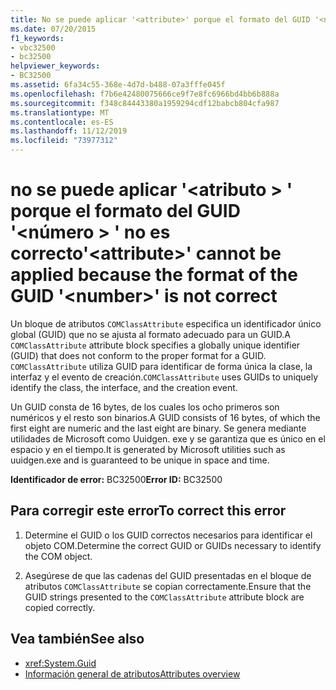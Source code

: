 ```yaml
---
title: No se puede aplicar '<attribute>' porque el formato del GUID '<number>' no es correcto
ms.date: 07/20/2015
f1_keywords:
- vbc32500
- bc32500
helpviewer_keywords:
- BC32500
ms.assetid: 6fa34c55-368e-4d7d-b488-07a3fffe045f
ms.openlocfilehash: f7b6e42480075666ce9f7e8fc6966bd4bb6b888a
ms.sourcegitcommit: f348c84443380a1959294cdf12babcb804cfa987
ms.translationtype: MT
ms.contentlocale: es-ES
ms.lasthandoff: 11/12/2019
ms.locfileid: "73977312"
---
```

# <a name="attribute-cannot-be-applied-because-the-format-of-the-guid-number-is-not-correct"></a><span data-ttu-id="9e518-102">no se puede aplicar '\<atributo > ' porque el formato del GUID '\<número > ' no es correcto</span><span class="sxs-lookup"><span data-stu-id="9e518-102">'\<attribute>' cannot be applied because the format of the GUID '\<number>' is not correct</span></span>

<span data-ttu-id="9e518-103">Un bloque de atributos `COMClassAttribute` especifica un identificador único global (GUID) que no se ajusta al formato adecuado para un GUID.</span><span class="sxs-lookup"><span data-stu-id="9e518-103">A `COMClassAttribute` attribute block specifies a globally unique identifier (GUID) that does not conform to the proper format for a GUID.</span></span> <span data-ttu-id="9e518-104">`COMClassAttribute` utiliza GUID para identificar de forma única la clase, la interfaz y el evento de creación.</span><span class="sxs-lookup"><span data-stu-id="9e518-104">`COMClassAttribute` uses GUIDs to uniquely identify the class, the interface, and the creation event.</span></span>  
  
 <span data-ttu-id="9e518-105">Un GUID consta de 16 bytes, de los cuales los ocho primeros son numéricos y el resto son binarios.</span><span class="sxs-lookup"><span data-stu-id="9e518-105">A GUID consists of 16 bytes, of which the first eight are numeric and the last eight are binary.</span></span> <span data-ttu-id="9e518-106">Se genera mediante utilidades de Microsoft como Uuidgen. exe y se garantiza que es único en el espacio y en el tiempo.</span><span class="sxs-lookup"><span data-stu-id="9e518-106">It is generated by Microsoft utilities such as uuidgen.exe and is guaranteed to be unique in space and time.</span></span>  
  
 <span data-ttu-id="9e518-107">**Identificador de error:** BC32500</span><span class="sxs-lookup"><span data-stu-id="9e518-107">**Error ID:** BC32500</span></span>  
  
## <a name="to-correct-this-error"></a><span data-ttu-id="9e518-108">Para corregir este error</span><span class="sxs-lookup"><span data-stu-id="9e518-108">To correct this error</span></span>  
  
1. <span data-ttu-id="9e518-109">Determine el GUID o los GUID correctos necesarios para identificar el objeto COM.</span><span class="sxs-lookup"><span data-stu-id="9e518-109">Determine the correct GUID or GUIDs necessary to identify the COM object.</span></span>  
  
2. <span data-ttu-id="9e518-110">Asegúrese de que las cadenas del GUID presentadas en el bloque de atributos `COMClassAttribute` se copian correctamente.</span><span class="sxs-lookup"><span data-stu-id="9e518-110">Ensure that the GUID strings presented to the `COMClassAttribute` attribute block are copied correctly.</span></span>  
  
## <a name="see-also"></a><span data-ttu-id="9e518-111">Vea también</span><span class="sxs-lookup"><span data-stu-id="9e518-111">See also</span></span>

- <xref:System.Guid>
- [<span data-ttu-id="9e518-112">Información general de atributos</span><span class="sxs-lookup"><span data-stu-id="9e518-112">Attributes overview</span></span>](../../../visual-basic/programming-guide/concepts/attributes/index.md)
